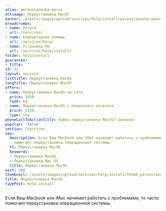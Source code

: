 ```yaml
---
alias: pereustanovka-macos
altimage: Переустановка MacOS
banner: /assets/images/upload/services/help/install/pereustanovka-macos.jpg
breadcrumbs:
- name: Услуги
  url: /services/
- name: Компьютерная помощь
  url: /services/help/
- name: Установка ПО
  url: /services/help/install/
folder: help/install
guarantee:
- title: ''
id: 52
layout: service
listtitle: Переустановка MacOS
longtitle: Переустановка MacOS
offers:
- name: Переустановка MacOS по сети
  price: 1450
  type: eq
- name: Переустановка MacOS с локального носителя
  price: 2150
  type: low
phoneCallToActionTitle: Нужна переустановка MacOS? Звоните!
popular: 'false'
section: /services
seo:
  description: Если Ваш Macbook или iMac начинает работать с проблемами, то часто
    помогает переустановка операционной системы.
  h1: Переустановка MacOS
  keywords:
  - Переустановка MacOS
  - Переустановка Mac OS
  title: Переустановка MacOS
sort: 200
thumbnail: /assets/images/upload/services/help/install/thumb_pereustanovka-macos.jpg
title: Переустановка MacOS
typePost: help-install
---
```

Если Ваш Macbook или iMac начинает работать с проблемами, то часто помогает переустановка операционной системы.